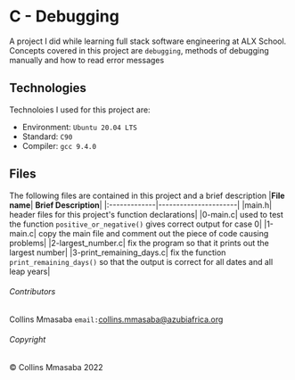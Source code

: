 # C - Debugging
A project I did while learning full stack software engineering at ALX School. Concepts covered in this project are `debugging`, methods of debugging manually and how to read error messages

## Technologies
Technoloies I used for this project are:
- Environment: `Ubuntu 20.04 LTS`
- Standard: `C90`
- Compiler: `gcc 9.4.0`

## Files
The following files are contained in this project and a brief description
|**File name**| **Brief Description**|
|:-------------|----------------------|
|main.h| header files for this project's function declarations|
|0-main.c| used to test the function `positive_or_negative()` gives correct output for case 0|
|1-main.c| copy the main file and comment out the piece of code causing problems|
|2-largest_number.c| fix the program so  that it prints out the largest number|
|3-print_remaining_days.c| fix the function `print_remaining_days()` so that the output is correct for all dates and all leap years|

###### Contributors ######
Collins Mmasaba `email:`<collins.mmasaba@azubiafrica.org>

###### Copyright ######
© Collins Mmasaba 2022
